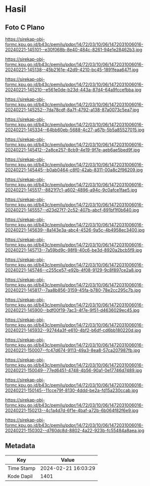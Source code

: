 # Hasil

## Foto C Plano

https://sirekap-obj-formc.kpu.go.id/b43c/pemilu/pdpr/14/72/03/10/06/1472031006016-20240221-145101--e30f068b-8e40-484c-8261-94e1e28462b3.jpg

https://sirekap-obj-formc.kpu.go.id/b43c/pemilu/pdpr/14/72/03/10/06/1472031006016-20240221-145138--45b2161e-42d9-4210-bc45-1891feaa647f.jpg

https://sirekap-obj-formc.kpu.go.id/b43c/pemilu/pdpr/14/72/03/10/06/1472031006016-20240221-145210--e561e0de-b23d-443a-87d4-64a9fccefbba.jpg

https://sirekap-obj-formc.kpu.go.id/b43c/pemilu/pdpr/14/72/03/10/06/1472031006016-20240221-145252--7da78cdf-8a7f-4792-a138-87a0073c5ea7.jpg

https://sirekap-obj-formc.kpu.go.id/b43c/pemilu/pdpr/14/72/03/10/06/1472031006016-20240221-145334--64bb60eb-5688-4c27-a67b-5b5a85527015.jpg

https://sirekap-obj-formc.kpu.go.id/b43c/pemilu/pdpr/14/72/03/10/06/1472031006016-20240221-145412--2a8ce257-8cb9-4e19-9f7e-aeb6ae5bed9f.jpg

https://sirekap-obj-formc.kpu.go.id/b43c/pemilu/pdpr/14/72/03/10/06/1472031006016-20240221-145445--b0ab0464-c8f0-42ab-8311-00a8c2f96209.jpg

https://sirekap-obj-formc.kpu.go.id/b43c/pemilu/pdpr/14/72/03/10/06/1472031006016-20240221-145517--8821f7c1-a602-4896-a94c-9c0afce1fae5.jpg

https://sirekap-obj-formc.kpu.go.id/b43c/pemilu/pdpr/14/72/03/10/06/1472031006016-20240221-145557--d23d27f7-2c52-407b-abcf-891bf1f0b640.jpg

https://sirekap-obj-formc.kpu.go.id/b43c/pemilu/pdpr/14/72/03/10/06/1472031006016-20240221-145639--8a143e3a-abc4-4526-9a5c-4b4958ec3400.jpg

https://sirekap-obj-formc.kpu.go.id/b43c/pemilu/pdpr/14/72/03/10/06/1472031006016-20240221-145713--7a59bd9c-98f8-40c6-be3d-8920a2bcb5f9.jpg

https://sirekap-obj-formc.kpu.go.id/b43c/pemilu/pdpr/14/72/03/10/06/1472031006016-20240221-145746--c255ce57-e92b-4f08-9129-9c8f897ce2a8.jpg

https://sirekap-obj-formc.kpu.go.id/b43c/pemilu/pdpr/14/72/03/10/06/1472031006016-20240221-145817--7aa8b856-3159-45fa-b780-78e2cc295c7b.jpg

https://sirekap-obj-formc.kpu.go.id/b43c/pemilu/pdpr/14/72/03/10/06/1472031006016-20240221-145900--bdf00f19-7ac3-4f7e-9f51-d4636029ec45.jpg

https://sirekap-obj-formc.kpu.go.id/b43c/pemilu/pdpr/14/72/03/10/06/1472031006016-20240221-145932--92744a3f-e610-4bf2-b6df-cd6bb180220d.jpg

https://sirekap-obj-formc.kpu.go.id/b43c/pemilu/pdpr/14/72/03/10/06/1472031006016-20240221-150007--fc47d674-9113-49a3-8ea8-57ca207987fb.jpg

https://sirekap-obj-formc.kpu.go.id/b43c/pemilu/pdpr/14/72/03/10/06/1472031006016-20240221-150049--77ed6451-4748-4b56-90a1-0e17746d7489.jpg

https://sirekap-obj-formc.kpu.go.id/b43c/pemilu/pdpr/14/72/03/10/06/1472031006016-20240221-150145--11cce79f-8130-4ddd-be2a-fd15a230ccab.jpg

https://sirekap-obj-formc.kpu.go.id/b43c/pemilu/pdpr/14/72/03/10/06/1472031006016-20240221-150213--4c1a4d7d-6f1e-4baf-a72b-6b064f82f6e9.jpg

https://sirekap-obj-formc.kpu.go.id/b43c/pemilu/pdpr/14/72/03/10/06/1472031006016-20240221-150302--d760dc8d-8802-4a22-923b-fc55484a8aea.jpg


## Metadata

| Key        | Value               |
| ---------- | ------------------- |
| Time Stamp | 2024-02-21 16:03:29 |
| Kode Dapil | 1401                |



